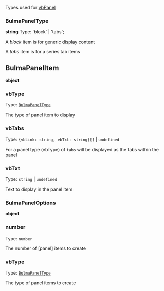 Types used for [vbPanel](../components/BulmaPanel.md#items)

### BulmaPanelType

**string**
Type: 'block' | 'tabs';

A _block_ item is for generic display content

A _tabs_ item is for a series tab items

## BulmaPanelItem

**object**

### vbType

Type: [`BulmaPanelType`](#bulmaPanelType)

The type of panel item to display

### vbTabs

Type: `{vbLink: string, vbTxt: string}[]` | `undefined`

For a panel type (vbType) of `tabs` will be displayed as the tabs within the panel

### vbTxt

Type: `string` | `undefined`

Text to display in the panel item

### BulmaPanelOptions

**object**

### number

Type: `number`

The number of [panel] items to create

### vbType

Type: [`BulmaPanelType`](#bulmapaneltype)

The type of panel items to create